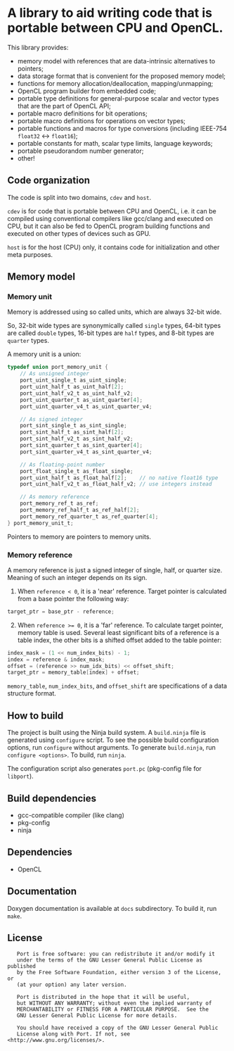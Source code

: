 # A library to aid writing code that is portable between CPU and OpenCL.

This library provides:

* memory model with references that are data-intrinsic alternatives to pointers;
* data storage format that is convenient for the proposed memory model;
* functions for memory allocation/deallocation, mapping/unmapping;
* OpenCL program builder from embedded code;
* portable type definitions for general-purpose scalar and vector types that are the part of OpenCL API;
* portable macro definitions for bit operations;
* portable macro definitions for operations on vector types;
* portable functions and macros for type conversions (including IEEE-754 `float32` <-> `float16`);
* portable constants for math, scalar type limits, language keywords;
* portable pseudorandom number generator;
* other!

## Code organization

The code is split into two domains, `cdev` and `host`.

`cdev` is for code that is portable between CPU and OpenCL, i.e.
it can be compiled using conventional compilers like gcc/clang and executed on CPU, but
it can also be fed to OpenCL program building functions and executed on other types of devices such as GPU.

`host` is for the host (CPU) only, it contains code for initialization and other meta purposes.

## Memory model

### Memory unit

Memory is addressed using so called units, which are always 32-bit wide.

So, 32-bit wide types are synonymically called `single` types, 64-bit types are called `double` types,
16-bit types are `half` types, and 8-bit types are `quarter` types.

A memory unit is a union:

```c
typedef union port_memory_unit {
    // As unsigned integer
    port_uint_single_t as_uint_single;
    port_uint_half_t as_uint_half[2];
    port_uint_half_v2_t as_uint_half_v2;
    port_uint_quarter_t as_uint_quarter[4];
    port_uint_quarter_v4_t as_uint_quarter_v4;

    // As signed integer
    port_sint_single_t as_sint_single;
    port_sint_half_t as_sint_half[2];
    port_sint_half_v2_t as_sint_half_v2;
    port_sint_quarter_t as_sint_quarter[4];
    port_sint_quarter_v4_t as_sint_quarter_v4;

    // As floating-point number
    port_float_single_t as_float_single;
    port_uint_half_t as_float_half[2];    // no native float16 type
    port_uint_half_v2_t as_float_half_v2; // use integers instead

    // As memory reference
    port_memory_ref_t as_ref;
    port_memory_ref_half_t as_ref_half[2];
    port_memory_ref_quarter_t as_ref_quarter[4];
} port_memory_unit_t;
```

Pointers to memory are pointers to memory units.

### Memory reference

A memory reference is just a signed integer of single, half, or quarter size.
Meaning of such an integer depends on its sign.

1. When `reference < 0`, it is a 'near' reference. Target pointer is calculated from a base pointer the following way:

```c
target_ptr = base_ptr - reference;
```

2. When `reference >= 0`, it is a 'far' reference. To calculate target pointer, memory table is used.
Several least significant bits of a reference is a table index, the other bits is a shifted offset added to the table pointer:

```c
index_mask = (1 << num_index_bits) - 1;
index = reference & index_mask;
offset = (reference >> num_idx_bits) << offset_shift;
target_ptr = memory_table[index] + offset;
```

`memory_table`, `num_index_bits`, and `offset_shift` are specifications of a data structure format.

## How to build

The project is built using the Ninja build system.
A `build.ninja` file is generated using `configure` script.
To see the possible build configuration options, run `configure` without arguments.
To generate `build.ninja`, run `configure <options>`.
To build, run `ninja`.

The configuration script also generates `port.pc` (pkg-config file for `libport`).

## Build dependencies

* gcc-compatible compiler (like clang)
* pkg-config
* ninja

## Dependencies

* OpenCL

## Documentation

Doxygen documentation is available at `docs` subdirectory. To build it, run `make`.

## License

```
   Port is free software: you can redistribute it and/or modify it
   under the terms of the GNU Lesser General Public License as published
   by the Free Software Foundation, either version 3 of the License, or
   (at your option) any later version.

   Port is distributed in the hope that it will be useful,
   but WITHOUT ANY WARRANTY; without even the implied warranty of
   MERCHANTABILITY or FITNESS FOR A PARTICULAR PURPOSE.  See the
   GNU Lesser General Public License for more details.

   You should have received a copy of the GNU Lesser General Public
   License along with Port. If not, see <http://www.gnu.org/licenses/>.
```

